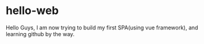 # hello-web

Hello Guys,
I am now trying to build my first SPA(using vue framework), and learning github by the way.
